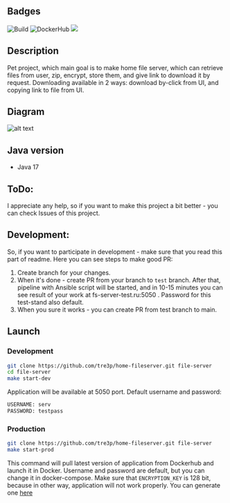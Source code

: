 ## Badges

![Build](https://github.com/tre3p/home-fileserver/actions/workflows/build.yml/badge.svg)
![DockerHub](https://github.com/tre3p/home-fileserver/actions/workflows/dockerhub.yml/badge.svg)
<a href="https://codeclimate.com/github/tre3p/home-fileserver/maintainability"><img src="https://api.codeclimate.com/v1/badges/d1d0ffd23c3814c5a71a/maintainability" /></a>

## Description

Pet project, which main goal is to make home file server, which can retrieve files from user, zip, encrypt, store them, and give link to download it by request. Downloading available in 2 ways: download by-click from UI, and copying link to file from UI.

## Diagram

![alt text](https://github.com/tre3p/home-fileserver/blob/main/diagram.png?raw=true)

## Java version

* Java 17

## ToDo:

I appreciate any help, so if you want to make this project a bit better - you can check Issues of this project.

## Development:

So, if you want to participate in development - make sure that you read this part of readme. Here you can see steps to make good PR:
1. Create branch for your changes.
2. When it's done - create PR from your branch to `test` branch. After that, pipeline with Ansible script will be started, and in 10-15 minutes you can see result of your work at fs-server-test.ru:5050 . Password for this test-stand also default.
3. When you sure it works - you can create PR from test branch to main.

## Launch

### Development

```sh
git clone https://github.com/tre3p/home-fileserver.git file-server
cd file-server
make start-dev
```

Application will be available at 5050 port. Default username and password:

```sh
USERNAME: serv
PASSWORD: testpass
```

### Production

```sh
git clone https://github.com/tre3p/home-fileserver.git file-server
make start-prod
```

This command will pull latest version of application from Dockerhub and launch it in Docker. Username and password are default, but you can change it in docker-compose. Make sure that `ENCRYPTION_KEY` is 128 bit, because in other way, application will not work properly. You can generate one [here](https://www.allkeysgenerator.com/Random/Security-Encryption-Key-Generator.aspx)
